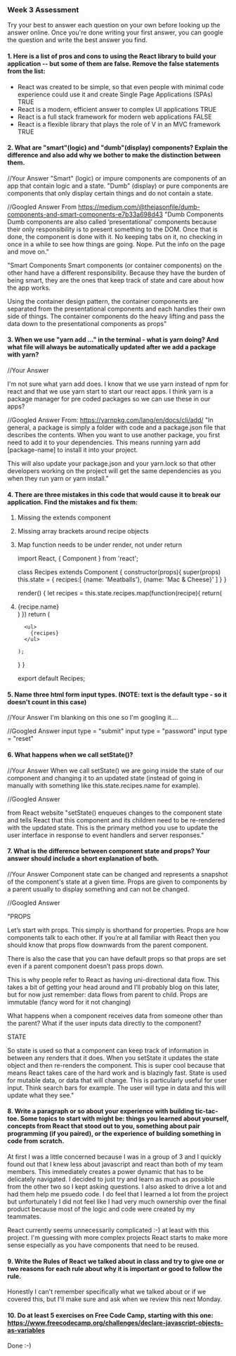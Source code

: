 ### Week 3 Assessment

Try your best to answer each question on your own before looking up the answer online. Once you're done writing your first answer, you can google the question and write the best answer you find.

#### 1. Here is a list of pros and cons to using the React library to build your application -- but some of them are false. Remove the false statements from the list:

- React was created to be simple, so that even people with minimal code experience could use it and create Single Page Applications (SPAs)  TRUE
- React is a modern, efficient answer to complex UI applications  TRUE
- React is a full stack framework for modern web applications FALSE
- React is a flexible library that plays the role of V in an MVC framework TRUE


 #### 2. What are "smart"(logic) and "dumb"(display) components? Explain the difference and also add why we bother to make the distinction between them.


 //Your Answer
 "Smart" (logic) or impure components are components of an app that contain logic and a state.  "Dumb" (display)  or pure components are components that only display certain things and do not contain a state.  

 //Googled Answer
From https://medium.com/@thejasonfile/dumb-components-and-smart-components-e7b33a698d43
"Dumb Components
Dumb components are also called ‘presentational’ components because their only responsibility is to present something to the DOM. Once that is done, the component is done with it. No keeping tabs on it, no checking in once in a while to see how things are going. Nope. Put the info on the page and move on."

"Smart Components
Smart components (or container components) on the other hand have a different responsibility. Because they have the burden of being smart, they are the ones that keep track of state and care about how the app works.

Using the container design pattern, the container components are separated from the presentational components and each handles their own side of things. The container components do the heavy lifting and pass the data down to the presentational components as props"


#### 3. When we use "yarn add ..." in the terminal - what is yarn doing? And what file will always be automatically updated after we add a package with yarn?


 //Your Answer

 I'm not sure what yarn add does.  I know that we use yarn instead of npm for react and that we use yarn start to start our react apps.  I think yarn is a package manager for  pre coded packages so we can use these in our apps?


 //Googled Answer
 From: https://yarnpkg.com/lang/en/docs/cli/add/
 "In general, a package is simply a folder with code and a package.json file that describes the contents. When you want to use another package, you first need to add it to your dependencies. This means running yarn add [package-name] to install it into your project.

 This will also update your package.json and your yarn.lock so that other developers working on the project will get the same dependencies as you when they run yarn or yarn install."



#### 4. There are three mistakes in this code that would cause it to break our application. Find the mistakes and fix them:
1.  Missing the extends component
2.  Missing array brackets around recipe objects
3.  Map function needs to be under render, not under return

    import React, { Component } from 'react';

    class Recipes extends Component {
      constructor(props){
        super(props)
        this.state = {
          recipes:[
            {name: 'Meatballs'},
            {name: 'Mac & Cheese}'
            ]
        }
      }

      render() {
          let recipes = this.state.recipes.map(function(recipe){
            return(
              <li key={recipe.name}>{recipe.name}</li>
            )
          })
        return (

          <ul>
            {recipes}
          </ul>

        );
      }
    }

    export default Recipes;

#### 5. Name three html form input types. (NOTE: text is the default type - so it doesn't count in this case)

 //Your Answer
 I'm blanking on this one so I'm googling it....


 //Googled Answer
input type = "submit"
input type = "password"
input type = "reset"



 #### 6. What happens when we call setState()?

 //Your Answer
 When we call setState() we are going inside the state of our component and changing it to an updated state (instead of going in manually with something like this.state.recipes.name for example).


 //Googled Answer

 from React website
 "setState() enqueues changes to the component state and tells React that this component and its children need to be re-rendered with the updated state. This is the primary method you use to update the user interface in response to event handlers and server responses."


 #### 7. What is the difference between component state and props? Your answer should include a short explanation of both.


 //Your Answer
 Component state can be changed and represents a snapshot of the component's state at a given time.  Props are given to components by a parent usually to display something and can not be changed.  


 //Googled Answer

 "PROPS

Let’s start with props. This simply is shorthand for properties. Props are how components talk to each other. If you’re at all familiar with React then you should know that props flow downwards from the parent component.

There is also the case that you can have default props so that props are set even if a parent component doesn’t pass props down.

This is why people refer to React as having uni-directional data flow. This takes a bit of getting your head around and I’ll probably blog on this later, but for now just remember: data flows from parent to child. Props are immutable (fancy word for it not changing)

What happens when a component receives data from someone other than the parent? What if the user inputs data directly to the component?

STATE

So state is used so that a component can keep track of information in between any renders that it does. When you setState it updates the state object and then re-renders the component. This is super cool because that means React takes care of the hard work and is blazingly fast. State is used for mutable data, or data that will change. This is particularly useful for user input. Think search bars for example. The user will type in data and this will update what they see."


#### 8. Write a paragraph or so about your experience with building tic-tac-toe. Some topics to start with might be: things you learned about yourself, concepts from React that stood out to you, something about pair programming (if you paired), or the experience of building something in code from scratch.

At first I was a little concerned because I was in a group of 3 and I quickly found out that I knew less about javascript and react than both of my team members.  This immediately creates a power dynamic that has to be delicately navigated. I decided to just try and learn as much as possible from the other two so I kept asking questions.  I also asked to drive a lot and had them help me psuedo code.  I do feel that I learned a lot from the project but unfortunately I did not feel like I had very much ownership over the final product because most of the logic and code were created by my teammates.

React currently seems unnecessarily complicated :-) at least with this project.  I'm guessing with more complex projects React starts to make more sense especially as you have components that need to be reused.  

#### 9. Write the Rules of React we talked about in class and try to give one or two reasons for each rule about why it is important or good to follow the rule.
Honestly I can't remember specifically what we talked about or if we covered this, but I'll make sure and ask when we review this next Monday.

#### 10. Do at least 5 exercises on Free Code Camp, starting with this one: https://www.freecodecamp.org/challenges/declare-javascript-objects-as-variables
Done :-)
